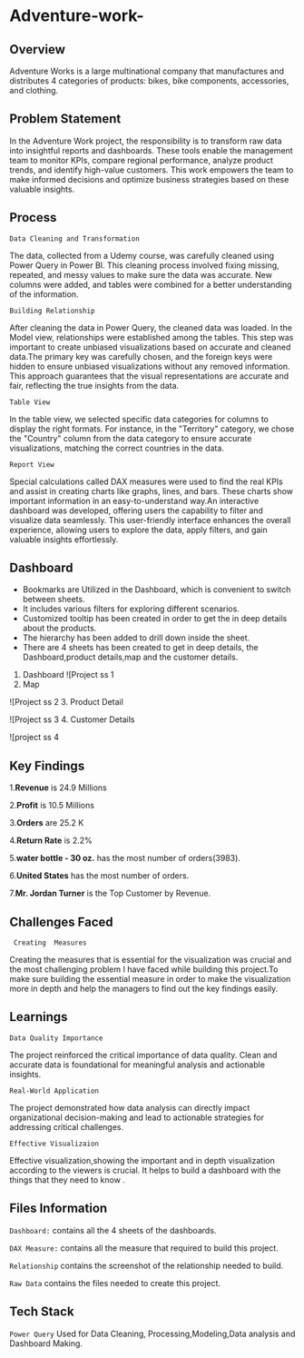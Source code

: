 # Adventure-work-


## Overview
Adventure Works is a large multinational company that manufactures and distributes 4 categories of products: bikes, bike components, accessories, and clothing.

## Problem Statement
In the Adventure Work project, the responsibility is to transform raw data into insightful reports and dashboards. These tools enable the management team to monitor KPIs, compare regional performance, analyze product trends, and identify high-value customers. This work empowers the team to make informed decisions and optimize business strategies based on these valuable insights.

## Process
 ```Data Cleaning and Transformation```
 
The data, collected from a Udemy course, was carefully cleaned using Power Query in Power BI. This cleaning process involved fixing missing, repeated, and messy values to make sure the data was accurate. New columns were added, and tables were combined for a better understanding of the information.

```Building Relationship```

After cleaning the data in Power Query, the cleaned data was loaded. In the Model view, relationships were established among the tables. This step was important to create unbiased visualizations based on accurate and cleaned data.The primary key was carefully chosen, and the foreign keys were hidden to ensure unbiased visualizations without any removed information. This approach guarantees that the visual representations are accurate and fair, reflecting the true insights from the data.




```Table View```

In the table view, we selected specific data categories for columns to display the right formats. For instance, in the "Territory" category, we chose the "Country" column from the data category to ensure accurate visualizations, matching the correct countries in the data.

```Report View```

Special calculations called DAX measures were used to find the real KPIs and assist in creating charts like graphs, lines, and bars. These charts show important information in an easy-to-understand way.An interactive dashboard was developed, offering users the capability to filter and visualize data seamlessly. This user-friendly interface enhances the overall experience, allowing users to explore the data, apply filters, and gain valuable insights effortlessly.


## Dashboard

- Bookmarks are Utilized in the Dashboard, which is convenient to switch between sheets.
- It includes various filters for exploring different scenarios.
- Customized tooltip has been created in order to get the in deep details about the products.
- The hierarchy has been added to drill down inside the sheet.
- There are 4 sheets has been created to get in deep details, the Dashboard,product details,map and the customer details.

1.  Dashboard
   ![Project ss 1
2.  Map

   
![Project ss 2
3. Product Detail


![Project ss 3
4. Customer Details

![project ss 4

## Key Findings

1.**Revenue** is 24.9 Millions

2.**Profit** is 10.5 Millions 

3.**Orders** are 25.2 K 

4.**Return Rate** is 2.2%

5.**water bottle - 30 oz.** has the most number of orders(3983).

6.**United States** has the most number of orders.

7.**Mr. Jordan Turner** is the Top Customer by Revenue.


## Challenges Faced 

``` Creating  Measures``` 

Creating the measures that is essential for the visualization was crucial and the most challenging problem I have faced while building this project.To make sure building the essential measure in order to make the visualization more in depth and help the managers to find out the key findings easily.


## Learnings

``Data Quality Importance``

The project reinforced the critical importance of data quality. Clean and accurate data is foundational for meaningful analysis and actionable insights.

``Real-World Application``

The project demonstrated how data analysis can directly impact organizational decision-making and lead to actionable strategies for addressing critical challenges.

``Effective Visualizaion`` 

Effective visualization,showing the important and in depth visualization according to the viewers is crucial. It helps to build a dashboard with the things that they need to know .


## Files Information

```Dashboard:``` contains all the 4 sheets of the dashboards.


```DAX Measure:``` contains all the measure that required to build this project.

```Relationship``` contains the screenshot of the relationship needed to build.

```Raw Data``` contains the files needed to create this project.

## Tech Stack

``Power Query`` Used for Data Cleaning, Processing,Modeling,Data analysis and Dashboard Making.


